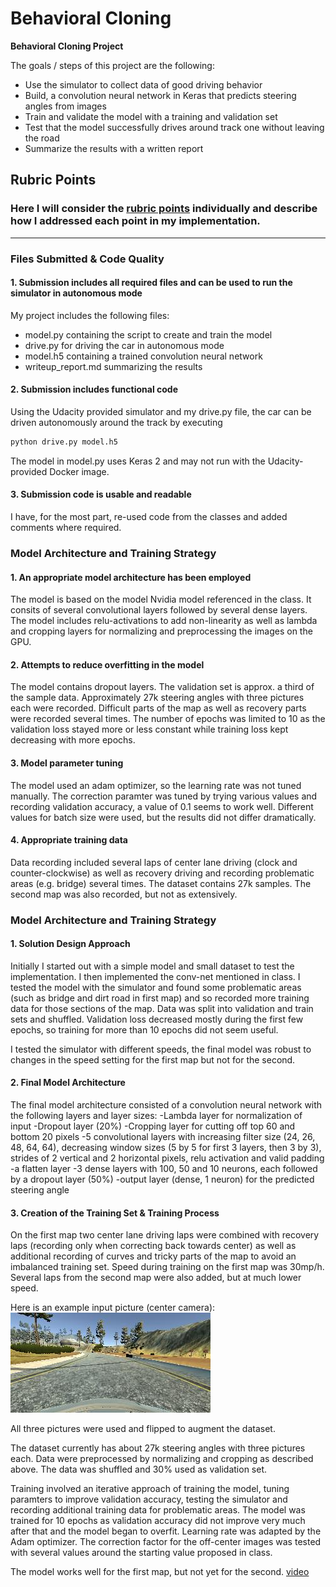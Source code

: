 # **Behavioral Cloning** 


**Behavioral Cloning Project**

The goals / steps of this project are the following:
* Use the simulator to collect data of good driving behavior
* Build, a convolution neural network in Keras that predicts steering angles from images
* Train and validate the model with a training and validation set
* Test that the model successfully drives around track one without leaving the road
* Summarize the results with a written report


[//]: # (Image References)

[image0]: ./examples/center_sample.jpg "Sample image"

## Rubric Points
### Here I will consider the [rubric points](https://review.udacity.com/#!/rubrics/432/view) individually and describe how I addressed each point in my implementation.  

---
### Files Submitted & Code Quality

#### 1. Submission includes all required files and can be used to run the simulator in autonomous mode

My project includes the following files:
* model.py containing the script to create and train the model
* drive.py for driving the car in autonomous mode
* model.h5 containing a trained convolution neural network 
* writeup_report.md summarizing the results

#### 2. Submission includes functional code
Using the Udacity provided simulator and my drive.py file, the car can be driven autonomously around the track by executing 
```sh
python drive.py model.h5
```
The model in model.py uses Keras 2 and may not run with the Udacity-provided Docker image.

#### 3. Submission code is usable and readable

I have, for the most part, re-used code from the classes and added comments where required.

### Model Architecture and Training Strategy

#### 1. An appropriate model architecture has been employed

The model is based on the model Nvidia model referenced in the class. It consits of several convolutional layers followed by several dense layers. The model includes relu-activations to add non-linearity as well
as lambda and cropping layers for normalizing and preprocessing the images on the GPU. 

#### 2. Attempts to reduce overfitting in the model

The model contains dropout layers. The validation set is approx. a third of the sample data. Approximately 27k steering angles with three pictures each were recorded. Difficult parts of the map as well as recovery parts were recorded several times. 
The number of epochs was limited to 10 as the validation loss stayed more or less constant while training loss kept decreasing with more epochs.

#### 3. Model parameter tuning

The model used an adam optimizer, so the learning rate was not tuned manually. The correction paramter was tuned by trying various values and recording validation accuracy, a value of 0.1 seems to work well.
Different values for batch size were used, but the results did not differ dramatically.

#### 4. Appropriate training data

Data recording included several laps of center lane driving (clock and counter-clockwise) as well as recovery driving and recording problematic areas (e.g. bridge) several times. The dataset contains 27k samples.
The second map was also recorded, but not as extensively.


### Model Architecture and Training Strategy

#### 1. Solution Design Approach

Initially I started out with a simple model and small dataset to test the implementation. I then implemented the conv-net mentioned in class. I tested the model with the simulator and found some problematic areas (such as bridge and dirt road in first map) and so recorded more training data for those sections of the map.
Data was split into validation and train sets and shuffled.
Validation loss decreased mostly during the first few epochs, so training for more than 10 epochs did not seem useful.

I tested the simulator with different speeds, the final model was robust to changes in the speed setting for the first map but not for the second.


#### 2. Final Model Architecture

The final model architecture consisted of a convolution neural network with the following layers and layer sizes:
-Lambda layer for normalization of input
-Dropout layer (20%)
-Cropping layer for cutting off top 60 and bottom 20 pixels
-5 convolutional layers with increasing filter size (24, 26, 48, 64, 64), decreasing window sizes (5 by 5 for first 3 layers, then 3 by 3), strides of 2 vertical and 2 horizontal pixels, relu activation and valid padding
-a flatten layer 
-3 dense layers with 100, 50 and 10 neurons, each followed by a dropout layer (50%)
-output layer (dense, 1 neuron) for the predicted steering angle


#### 3. Creation of the Training Set & Training Process

On the first map two center lane driving laps were combined with recovery laps (recording only when correcting back towards center) as well as additional recording of curves and tricky parts of the map to avoid an imbalanced
training set. Speed during training on the first map was 30mp/h. Several laps from the second map were also added, but at much lower speed.

Here is an example input picture (center camera):
![alt text][image0]

All three pictures were used and flipped to augment the dataset. 

The dataset currently has about 27k steering angles with three pictures each.
Data were preprocessed by normalizing and cropping as described above.
The data was shuffled and 30% used as validation set.

Training involved an iterative approach of training the model, tuning paramters to improve validation accuracy, testing the simulator and recording additional training data for problematic areas. 
The model was trained for 10 epochs as validation accuracy did not improve very much after that and the model began to overfit. Learning rate was adapted by the Adam optimizer. The correction factor for 
the off-center images was tested with several values around the starting value proposed in class.

The model works well for the first map, but not yet for the second.
[video](https://github.com/janreerink/CarND-Behavioral-Cloning-P3/blob/master/examples/run1.mp4)

